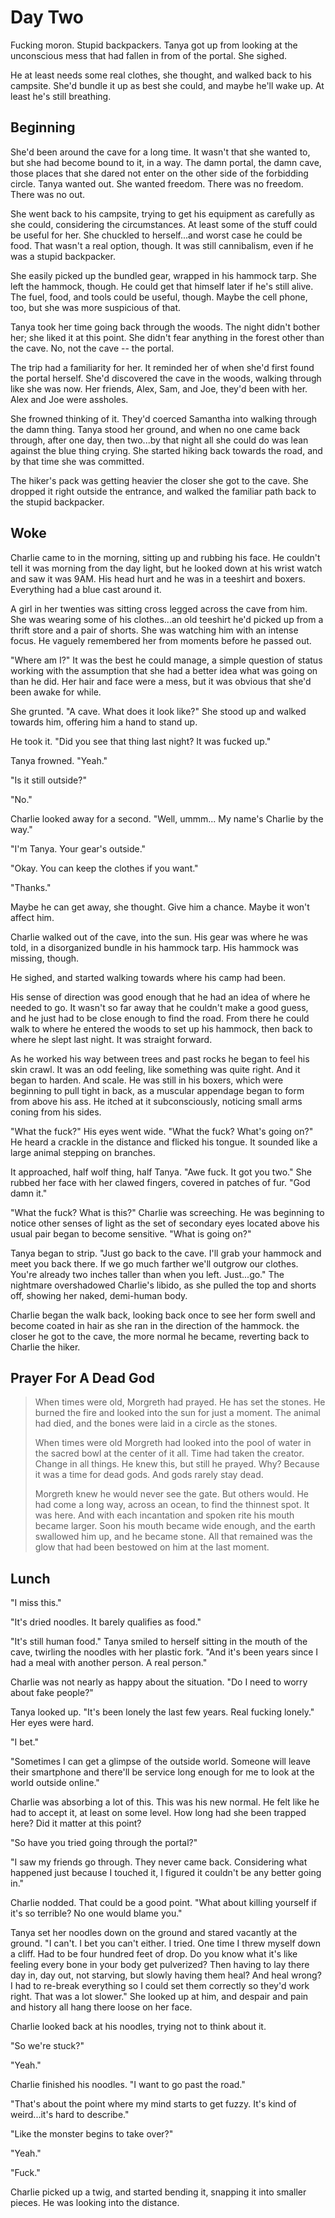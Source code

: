 # Day Two
Fucking moron. Stupid backpackers. Tanya got up from looking at the unconscious mess that had fallen in from of the portal. She sighed.

He at least needs some real clothes, she thought, and walked back to his campsite. She'd bundle it up as best she could, and maybe he'll wake up. At least he's still breathing.

## Beginning
She'd been around the cave for a long time. It wasn't that she wanted to, but she had become bound to it, in a way. The damn portal, the damn cave, those places that she dared not enter on the other side of the forbidding circle. Tanya wanted out. She wanted freedom. There was no freedom. There was no out.

She went back to his campsite, trying to get his equipment as carefully as she could, considering the circumstances. At least some of the stuff could be useful for her. She chuckled to herself...and worst case he could be food. That wasn't a real option, though. It was still cannibalism, even if he was a stupid backpacker.

She easily picked up the bundled gear, wrapped in his hammock tarp. She left the hammock, though. He could get that himself later if he's still alive. The fuel, food, and tools could be useful, though. Maybe the cell phone, too, but she was more suspicious of that.

Tanya took her time going back through the woods. The night didn't bother her; she liked it at this point. She didn't fear anything in the forest other than the cave. No, not the cave -- the portal.

The trip had a familiarity for her. It reminded her of when she'd first found the portal herself. She'd discovered the cave in the woods, walking through like she was now. Her friends, Alex, Sam, and Joe, they'd been with her. Alex and Joe were assholes.

She frowned thinking of it. They'd coerced Samantha into walking through the damn thing. Tanya stood her ground, and when no one came back through, after one day, then two...by that night all she could do was lean against the blue thing crying. She started hiking back towards the road, and by that time she was committed.

The hiker's pack was getting heavier the closer she got to the cave. She dropped it right outside the entrance, and walked the familiar path back to the stupid backpacker.

## Woke
Charlie came to in the morning, sitting up and rubbing his face. He couldn't tell it was morning from the day light, but he looked down at his wrist watch and saw it was 9AM. His head hurt and he was in a teeshirt and boxers. Everything had a blue cast around it.

A girl in her twenties was sitting cross legged across the cave from him. She was wearing some of his clothes...an old teeshirt he'd picked up from a thrift store and a pair of shorts. She was watching him with an intense focus. He vaguely remembered her from moments before he passed out.

"Where am I?" It was the best he could manage, a simple question of status working with the assumption that she had a better idea what was going on than he did. Her hair and face were a mess, but it was obvious that she'd been awake for while.

She grunted. "A cave. What does it look like?" She stood up and walked towards him, offering him a hand to stand up.

He took it. "Did you see that thing last night? It was fucked up."

Tanya frowned. "Yeah."

"Is it still outside?"

"No."

Charlie looked away for a second. "Well, ummm... My name's Charlie by the way."

"I'm Tanya. Your gear's outside."

"Okay. You can keep the clothes if you want."

"Thanks."

Maybe he can get away, she thought. Give him a chance. Maybe it won't affect him.

Charlie walked out of the cave, into the sun. His gear was where he was told,  in a disorganized bundle in his hammock tarp. His hammock was missing, though.

He sighed, and started walking towards where his camp had been.

His sense of direction was good enough that he had an idea of where he needed to go. It wasn't so far away that he couldn't make a good guess, and he just had to be close enough to find the road. From there he could walk to where he entered the woods to set up his hammock, then back to where he slept last night. It was straight forward.

As he worked his way between trees and past rocks he began to feel his skin crawl. It was an odd feeling, like something was quite right. And it began to harden. And scale. He was still in his boxers, which were beginning to pull tight in back, as a muscular appendage began to form from above his ass. He itched at it subconsciously, noticing small arms coning from his sides.

"What the fuck?" His eyes went wide. "What the fuck? What's going on?" He heard a crackle in the distance and flicked his tongue. It sounded like a large animal stepping on branches.

It approached, half wolf thing, half Tanya. "Awe fuck. It got you two." She rubbed her face with her clawed fingers, covered in patches of fur. "God damn it."

"What the fuck? What is this?" Charlie was screeching. He was beginning to notice other senses of light as the set of secondary eyes located above his usual pair began to become sensitive. "What is going on?"

Tanya began to strip. "Just go back to the cave. I'll grab your hammock and meet you back there. If we go much farther we'll outgrow our clothes. You're already two inches taller than when you left. Just...go." The nightmare overshadowed Charlie's libido, as she pulled the top and shorts off, showing her naked, demi-human body.

Charlie began the walk back, looking back once to see her form swell and become coated in hair as she ran in the direction of the hammock. the closer he got to the cave, the more normal he became, reverting back to Charlie the hiker.

## Prayer For A Dead God
> When times were old, Morgreth had prayed. He has set the stones. He burned the fire and looked into the sun for just a moment. The animal had died, and the bones were laid in a circle as the stones.
>
>When times were old Morgreth had looked into the pool of water in the sacred bowl at the center of it all. Time had taken the creator. Change in all things. He knew this, but still he prayed. Why? Because it was a time for dead gods. And gods rarely stay dead.
>
> Morgreth knew he would never see the gate. But others would. He had come a long way, across an ocean, to find the thinnest spot. It was here. And with each incantation and spoken rite his mouth became larger. Soon his mouth became wide enough, and the earth swallowed him up, and he became stone. All that remained was the glow that had been bestowed on him at the last moment.

## Lunch
"I miss this."

"It's dried noodles. It barely qualifies as food."

"It's still human food." Tanya smiled to herself sitting in the mouth of the cave, twirling the noodles with her plastic fork. "And it's been years since I had a meal with another person. A real person."

Charlie was not nearly as happy about the situation. "Do I need to worry about fake people?"

Tanya looked up. "It's been lonely the last few years. Real fucking lonely." Her eyes were hard.

"I bet."

"Sometimes I can get a glimpse of the outside world. Someone will leave their smartphone and there'll be service long enough for me to look at the world outside online."

Charlie was absorbing a lot of this. This was his new normal. He felt like he had to accept it, at least on some level. How long had she been trapped here? Did it matter at this point?

"So have you tried going through the portal?"

"I saw my friends go through. They never came back. Considering what happened just because I touched it, I figured it couldn't be any better going in."

Charlie nodded. That could be a good point. "What about killing yourself if it's so terrible? No one would blame you."

Tanya set her noodles down on the ground and stared vacantly at the ground. "I can't. I bet you can't either. I tried. One time I threw myself down a cliff. Had to be four hundred feet of drop. Do you know what it's like feeling every bone in your body get pulverized? Then having to lay there day in, day out, not starving, but slowly having them heal? And heal wrong? I had to re-break everything so I could set them correctly so they'd work right. That was a lot slower." She looked up at him, and despair and pain and history all hang there loose on her face.

Charlie looked back at his noodles, trying not to think about it.

"So we're stuck?"

"Yeah."

Charlie finished his noodles. "I want to go past the road."

"That's about the point where my mind starts to get fuzzy. It's kind of weird...it's hard to describe."

"Like the monster begins to take over?"

"Yeah."

"Fuck."

Charlie picked up a twig, and started bending it, snapping it into smaller pieces. He was looking into the distance.
